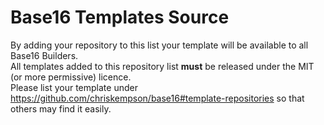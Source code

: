 # Base16 Templates Source
By adding your repository to this list your template will be available to all Base16 Builders.  
All templates added to this repository list **must** be released under the MIT (or more permissive) licence.  
Please list your template under https://github.com/chriskempson/base16#template-repositories so that others may find it easily.
